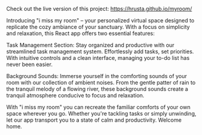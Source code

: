 Check out the live version of this project: https://hrusta.github.io/myroom/

Introducing "i miss my room" – your personalized virtual space designed to replicate the cozy ambiance of your sanctuary. With a focus on simplicity and relaxation, this React app offers two essential features:

Task Management Section: Stay organized and productive with our streamlined task management system. Effortlessly add tasks, set priorities. With intuitive controls and a clean interface, managing your to-do list has never been easier.

Background Sounds: Immerse yourself in the comforting sounds of your room with our collection of ambient noises. From the gentle patter of rain to the tranquil melody of a flowing river, these background sounds create a tranquil atmosphere conducive to focus and relaxation.

With "i miss my room" you can recreate the familiar comforts of your own space wherever you go. Whether you're tackling tasks or simply unwinding, let our app transport you to a state of calm and productivity. Welcome home.
